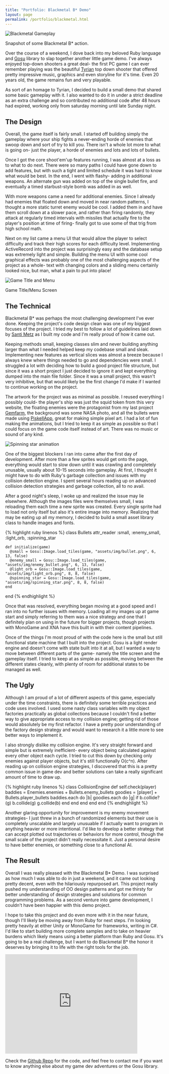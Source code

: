 ```yaml
---
title: "Portfolio: Blackmetal B* Demo"
layout: page
permalink: /portfolio/blackmetal.html
---
```


![Blackmetal Gameplay](/img/blackmetal-gameplay.jpg)
<div>Snapshot of some Blackmetal B* action.</div>

Over the course of a weekend, I dove back into my beloved Ruby language and [Gosu](https://github.com/gosu/gosu) library to slap together another little game demo. I've always enjoyed top-down shooters a great deal- the first PC game I can ever remember playing was the beautiful [Tyrian](http://en.wikipedia.org/wiki/Tyrian_%28video_game%29) top down shooter that offered pretty impressive music, graphics and even storyline for it's time. Even 20 years old, the game remains fun and very playable.

As sort of an homage to Tyrian, I decided to build a small demo that shared some basic gameplay with it. I also wanted to do it in under a strict deadline as an extra challenge and so contributed no additional code after 48 hours had expired, working only from saturday morning until late Sunday night.

## The Design

Overall, the game itself is fairly small. I started off building simply the gameplay where your ship fights a never-ending horde of enemies that swoop down and sort of try to kill you. There isn't a whole lot more to what is going on- just the player, a horde of enemies and lots and lots of bullets. 

Once I got the core shoot'em'up features running, I was almost at a loss as to what to do next. There were so many paths I could have gone down to add features, but with such a tight and limited schedule it was hard to know what would be best. In the end, I went with flashy- adding in additional weapons. An alternate gun was added on top of the single bullet fire, and eventually a timed starbust-style bomb was added in as well.

With more weapons came a need for additional enemies. Since I already had enemies that floated down and moved in near random patterns, I thought a more static turret enemy would be cool. I added them in and have them scroll down at a slower pace, and rather than firing randomly, they attack at regularly timed intervals with missiles that actually fire to the player's position at time of firing- finally got to use some of that trig from high school math.

Next on my list came a menu UI that would allow the player to select difficulty and track their high scores for each difficulty level. Implementing ActiveRecord into the project was surprisingly easy and the database setup was extremely light and simple. Building the menu UI with some cool graphical effects was probably one of the most challenging aspects of the project as a whole- text with changing colors and a sliding menu certainly looked nice, but man, what a pain to put into place!

![Game Title and Menu](/img/blackmetal-menu.jpg)
<div>Game Title/Menu Screen</div>

## The Technical
  
Blackmetal B* was perhaps the most challenging development I've ever done. Keeping the project's code design clean was one of my biggest focuses of the project. I tried my best to follow a lot of guidelines laid down by [Santi Metz](http://www.poodr.com/) as I built my code and I'm really proud of how it came out.

Keeping methods small, keeping classes slim and never building anything larger than what I needed helped keep my codebase small and sleak. Implementing new features as vertical slices was almost a breeze because I always knew where things needed to go and dependencies were small. I struggled a lot with deciding how to build a good project file structure, but since it was a short project I just decided to ignore it and kept everything dumped into the main file folder. Since it was a small project, this wasn't very inhibitive, but that would likely be the first change I'd make if I wanted to continue working on the project.

The artwork for the project was as minimal as possible. I reused everything I possibly could- the player's ship was just the squid token from this very website, the floating enemies were the protagonist from my last project [Gemfarm](/portfolio/gemfarm/), the background was some NASA photo, and all the bullets were made using [PiskellApp](http://www.piskelapp.com/), great for making simple pixel art. I had a lot of fun making the animations, but I tried to keep it as simple as possible so that I could focus on the game code itself instead of art. There was no music or sound of any kind.

![Spinning star animation](http://piskel-imgstore-b.appspot.com/img/0066956b-0d76-11e5-a0ac-c578120a4d79.gif)

One of the biggest blockers I ran into came after the first day of development. After more than a few sprites would get onto the page, everything would start to slow down until it was crawling and completely unusable, usually about 10-15 seconds into gameplay. At first, I thought it might have to do with Ruby's garbage collection and issues with my collision detection engine. I spent several hours reading up on advanced collision detection strategies and garbage collection, all to no avail. 

After a good night's sleep, I woke up and realized the issue may lie elsewhere. Although the images files were themselves small, I was reloading them each time a new sprite was created. Every single sprite had to load not only itself but also it's entire image into memory. Realizing that may be eating up all my memory, I decided to build a small asset library class to handle images and fonts. 

{% highlight ruby linenos %}
class Bullets
    attr_reader :small, :enemy_small, :light_orb, :spinning_star

    def initialize(game)
      @small = Gosu::Image.load_tiles(game, "assets/img/bullet.png", 6, 13, false)
      @enemy_small = Gosu::Image.load_tiles(game, "assets/img/enemy_bullet.png", 6, 13, false)
      @light_orb = Gosu::Image.load_tiles(game, "assets/img/light_orb.png", 8, 8, false)
      @spinning_star = Gosu::Image.load_tiles(game, "assets/img/spinning_star.png", 8, 8, false)
    end
  end
{% endhighlight %}

Once that was resolved, everything began moving at a good speed and I ran into no further issues with memory. Loading all my images up at game start and simply referring to them was a nice strategy and one that I definitely plan on using in the future for bigger projects, though projects with MonoGame and XNA have this built in with their content pipelines.

Once of the things I'm most proud of with the code here is the small but still functional state machine that I built into the project. Gosu is a light render engine and doesn't come with state built into it at all, but I wanted a way to move between different parts of the game- namely the title screen and the gameplay itself. I tried to keep at as simple as possible, moving between the different states cleanly, with plenty of room for additional states to be managed as well.

## The Ugly

Although I am proud of a lot of different aspects of this game, especially under the time constraints, there is definitely some terrible practices and code uses involved. I used some nasty class variables with my object factories practically as global collections because I couldn't find a better way to give appropriate access to my collision engine; getting rid of those would absolutely be my first refactor. I have a pretty poor understanding of the factory design strategy and would want to research it a little more to see better ways to implement it.

I also strongly dislike my collision engine. It's very straight forward and simple but is extremely inefficient- every object being calculated against every other object each cycle. I tried to cut this down by checking only enemies against player objects, but it's still functionally O(c^n). After reading up on collision engine strategies, I discovered that this is a pretty common issue in game dev and better solutions can take a really significant amount of time to draw up. 

{% highlight ruby linenos %}
class CollisionEngine
  def self.check(player)
    baddies = Enemies.enemies + Bullets.enemy_bullets
    goodies = [player] + Bullets.player_bullets
    baddies.each do |b|
      goodies.each do |g|
        if b.collide?(g)
          b.collide(g)
          g.collide(b)
        end
      end
    end
  end
end
{% endhighlight %}

Another glaring opportunity for improvement is my enemy movement strategies- I just threw in a bunch of randomized elements but their use is completely unscalable and largely unusuable if I actually want to program in anything heavier or more intentional. I'd like to develop a better strategy that can accept plotted out trajectories or behaviors for more control, though the small scale of the project didn't really necessitate it. Just a personal desire to have better enemies, or something close to a functional AI.

## The Result

Overall I was really pleased with the Blackmetal B* Demo. I was surprised as how much I was able to do in just a weekend, and it came out looking pretty decent, even with the hilariously repurposed art. This project really pushed my understanding of OO design patterns and got me thirsty for better understanding of design strategies and solutions for common programming problems. As a second venture into game development, I couldn't have been happier with this demo project.

I hope to take this project and do even more with it in the near future, though I'll likely be moving away from Ruby for next steps. I'm looking pretty heavily at either Unity or MonoGame for frameworks, writing in C#. I'd like to start building more complete samples and to take on heavier burdens which likely means using a better platform than Ruby and Gosu. It's going to be a real challenge, but I want to do Blackmetal B* the honor it deserves by bringing it to life with the right tools for the job.

<iframe width="420" height="315" src="https://www.youtube.com/embed/ljGJgZAjw7Q" frameborder="0" allowfullscreen></iframe>

Check the [Github Repo](https://github.com/secade/blackmetal-b-star) for the code, and feel free to contact me if you want to know anything else about my game dev adventures or the Gosu library.
